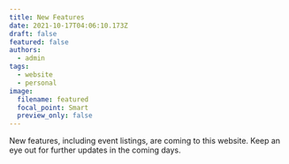 ```yaml
---
title: New Features
date: 2021-10-17T04:06:10.173Z
draft: false
featured: false
authors:
  - admin
tags:
  - website
  - personal
image:
  filename: featured
  focal_point: Smart
  preview_only: false
---
```

New features, including event listings, are coming to this website. Keep an eye out for further updates in the coming days.